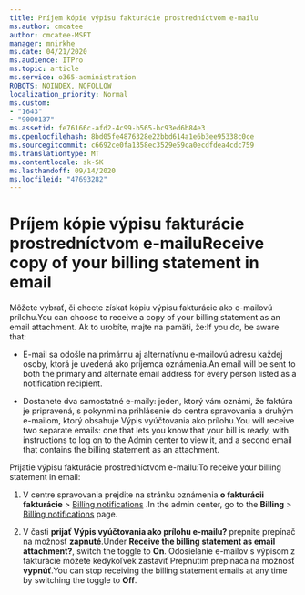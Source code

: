 ```yaml
---
title: Príjem kópie výpisu fakturácie prostredníctvom e-mailu
ms.author: cmcatee
author: cmcatee-MSFT
manager: mnirkhe
ms.date: 04/21/2020
ms.audience: ITPro
ms.topic: article
ms.service: o365-administration
ROBOTS: NOINDEX, NOFOLLOW
localization_priority: Normal
ms.custom:
- "1643"
- "9000137"
ms.assetid: fe76166c-afd2-4c99-b565-bc93ed6b84e3
ms.openlocfilehash: 8bd05fe4876328e22bbd614a1e6b3ee95338c0ce
ms.sourcegitcommit: c6692ce0fa1358ec3529e59ca0ecdfdea4cdc759
ms.translationtype: MT
ms.contentlocale: sk-SK
ms.lasthandoff: 09/14/2020
ms.locfileid: "47693282"
---
```

# <a name="receive-copy-of-your-billing-statement-in-email"></a><span data-ttu-id="77f2b-102">Príjem kópie výpisu fakturácie prostredníctvom e-mailu</span><span class="sxs-lookup"><span data-stu-id="77f2b-102">Receive copy of your billing statement in email</span></span>

<span data-ttu-id="77f2b-103">Môžete vybrať, či chcete získať kópiu výpisu fakturácie ako e-mailovú prílohu.</span><span class="sxs-lookup"><span data-stu-id="77f2b-103">You can choose to receive a copy of your billing statement as an email attachment.</span></span> <span data-ttu-id="77f2b-104">Ak to urobíte, majte na pamäti, že:</span><span class="sxs-lookup"><span data-stu-id="77f2b-104">If you do, be aware that:</span></span>
  
- <span data-ttu-id="77f2b-105">E-mail sa odošle na primárnu aj alternatívnu e-mailovú adresu každej osoby, ktorá je uvedená ako príjemca oznámenia.</span><span class="sxs-lookup"><span data-stu-id="77f2b-105">An email will be sent to both the primary and alternate email address for every person listed as a notification recipient.</span></span>

- <span data-ttu-id="77f2b-106">Dostanete dva samostatné e-maily: jeden, ktorý vám oznámi, že faktúra je pripravená, s pokynmi na prihlásenie do centra spravovania a druhým e-mailom, ktorý obsahuje Výpis vyúčtovania ako prílohu.</span><span class="sxs-lookup"><span data-stu-id="77f2b-106">You will receive two separate emails: one that lets you know that your bill is ready, with instructions to log on to the Admin center to view it, and a second email that contains the billing statement as an attachment.</span></span>

<span data-ttu-id="77f2b-107">Prijatie výpisu fakturácie prostredníctvom e-mailu:</span><span class="sxs-lookup"><span data-stu-id="77f2b-107">To receive your billing statement in email:</span></span>
  
1. <span data-ttu-id="77f2b-108">V centre spravovania prejdite na stránku oznámenia **o fakturácii fakturácie** \> [Billing notifications](https://go.microsoft.com/fwlink/p/?linkid=853212) .</span><span class="sxs-lookup"><span data-stu-id="77f2b-108">In the admin center, go to the **Billing** \> [Billing notifications](https://go.microsoft.com/fwlink/p/?linkid=853212) page.</span></span>

2. <span data-ttu-id="77f2b-109">V časti **prijať Výpis vyúčtovania ako prílohu e-mailu?** prepnite prepínač na možnosť **zapnuté**.</span><span class="sxs-lookup"><span data-stu-id="77f2b-109">Under **Receive the billing statement as email attachment?**, switch the toggle to **On**.</span></span> <span data-ttu-id="77f2b-110">Odosielanie e-mailov s výpisom z fakturácie môžete kedykoľvek zastaviť Prepnutím prepínača na možnosť **vypnúť**.</span><span class="sxs-lookup"><span data-stu-id="77f2b-110">You can stop receiving the billing statement emails at any time by switching the toggle to **Off**.</span></span>